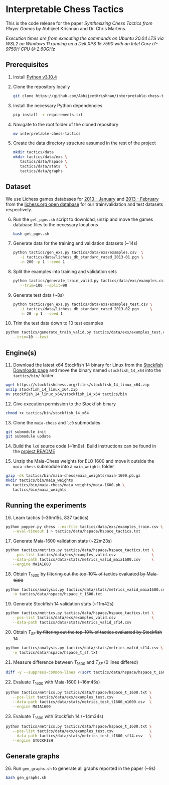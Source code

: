 # Interpretable Chess Tactics

This is the code release for the paper *Synthesizing Chess Tactics from Player Games* by Abhijeet Krishnan and Dr. Chris Martens.

*Execution times are from executing the commands on Ubuntu 20.04 LTS via WSL2 on Windows 11 running on a Dell XPS 15 7590 with an Intel Core i7-9750H CPU @ 2.60GHz*

## Prerequisites

1. Install [Python v3.10.4](https://www.python.org/downloads/)

2. Clone the repository locally

   ```bash
   git clone https://github.com/AbhijeetKrishnan/interpretable-chess-tactics.git
   ```

3. Install the necessary Python dependencies

   ```bash
   pip install -r requirements.txt
   ```

4. Navigate to the root folder of the cloned repository

   ```bash
   mv interpretable-chess-tactics
   ```

5. Create the data directory structure assumed in the rest of the project

   ```bash
   mkdir tactics/data
   mkdir tactics/data/exs \
      tactics/data/hspace \
      tactics/data/stats  \
      tactics/data/graphs
   ```

## Dataset

We use Lichess games databases for [2013 -
   January](https://database.lichess.org/standard/lichess_db_standard_rated_2013-01.pgn.bz2) and [2013 - February](https://database.lichess.org/standard/lichess_db_standard_rated_2013-02.pgn.bz2) from
   the [lichess.org open database](https://database.lichess.org/) for our train/validation and test datasets respectively. 

6. Run the `get_pgns.sh` script to download, unzip and move the games database files to the necessary locations

   ```bash
   bash get_pgns.sh
   ```

7. Generate data for the training and validation datasets (~14s)

   ```bash
   python tactics/gen_exs.py tactics/data/exs/examples.csv  \
      -i tactics/data/lichess_db_standard_rated_2013-01.pgn \
      -n 200 -p 1 --seed 1
   ```

8. Split the examples into training and validation sets

   ```bash
   python tactics/generate_train_valid.py tactics/data/exs/examples.csv \
      --trim=100 --split=90
   ```

9. Generate test data (~8s)

   ```bash
   python tactics/gen_exs.py tactics/data/exs/examples_test.csv \
      -i tactics/data/lichess_db_standard_rated_2013-02.pgn     \
      -n 20 -p 1 --seed 1
   ```

10. Trim the test data down to 10 test examples

   ```bash
   python tactics/generate_train_valid.py tactics/data/exs/examples_test.csv \
      --trim=10 --test
   ```

## Engine(s)

11. Download the latest x64 Stockfish 14 binary for Linux from the [Stockfish Downloads page](https://stockfishchess.org/files/stockfish_14_linux_x64.zip) and move the binary named
   `stockfish_14_x64` into the `tactics/bin/` folder

   ```bash
   wget https://stockfishchess.org/files/stockfish_14_linux_x64.zip
   unzip stockfish_14_linux_x64.zip
   mv stockfish_14_linux_x64/stockfish_14_x64 tactics/bin
   ```

12. Give execution permission to the Stockfish binary 

   ```bash
   chmod +x tactics/bin/stockfish_14_x64
   ```

13. Clone the `maia-chess` and `lc0` submodules

   ```bash
   git submodule init
   git submodule update
   ```

14. Build the `lc0` source code (~1m9s). Build instructions can be found in the [project README](https://github.com/LeelaChessZero/lc0/blob/master/README.md)

15. Unzip the Maia-Chess weights for ELO 1600 and move it outside the `maia-chess` submodule into a `maia_weights` folder

   ```bash
   gzip -dk tactics/bin/maia-chess/maia_weights/maia-1600.pb.gz
   mkdir tactics/bin/maia_weights
   mv tactics/bin/maia-chess/maia_weights/maia-1600.pb \
      tactics/bin/maia_weights
   ```

## Running the experiments

16. Learn tactics (~36m15s, 837 tactics)

   ```bash
   python popper.py chess --ex-file tactics/data/exs/examples_train.csv \
      --eval-timeout 1 > tactics/data/hspace/hspace_tactics.txt
   ```

17. Generate Maia-1600 validation stats (~22m23s)

   ```bash
   python tactics/metrics.py tactics/data/hspace/hspace_tactics.txt \
      --pos-list tactics/data/exs/examples_valid.csv                \
      --data-path tactics/data/stats/metrics_valid_maia1600.csv     \
      --engine MAIA1600
   ```

18. Obtain $T_{1600}$ ~~by filtering out the top-10% of tactics evaluated by Maia-1600~~

   ```bash
   python tactics/analysis.py tactics/data/stats/metrics_valid_maia1600.csv \
      -o tactics/data/hspace/hspace_t_1600.txt
   ```

19. Generate Stockfish 14 validation stats (~11m42s)

   ```bash
   python tactics/metrics.py tactics/data/hspace/hspace_tactics.txt \
      --pos-list tactics/data/exs/examples_valid.csv                \
      --data-path tactics/data/stats/metrics_valid_sf14.csv
   ```

20. Obtain $T_{SF}$ ~~by filtering out the top-10% of tactics evaluated by Stockfish 14~~

   ```bash
   python tactics/analysis.py tactics/data/stats/metrics_valid_sf14.csv \
      -o tactics/data/hspace/hspace_t_sf.txt
   ```

21. Measure difference between $T_{1600}$ and $T_{SF}$ (0 lines differed)

   ```bash
   diff -y --suppress-common-lines <(sort tactics/data/hspace/hspace_t_1600.txt) <(sort tactics/data/hspace/hspace_t_sf.txt) | wc -l
   ```

22. Evaluate $T_{1600}$ with Maia-1600 (~16m45s)

   ```bash
   python tactics/metrics.py tactics/data/hspace/hspace_t_1600.txt \
      --pos-list tactics/data/exs/examples_test.csv                \
      --data-path tactics/data/stats/metrics_test_t1600_m1600.csv  \
      --engine MAIA1600
   ```

23. Evaluate $T_{1600}$ with Stockfish 14 (~14m34s)
   
   ```bash
   python tactics/metrics.py tactics/data/hspace/hspace_t_1600.txt \
      --pos-list tactics/data/exs/examples_test.csv                \
      --data-path tactics/data/stats/metrics_test_t1600_sf14.csv   \
      --engine STOCKFISH
   ```

<!-- 24. Evaluate $T_{SF}$ with Maia-1600 (~19s)

   ```bash
   python tactics/metrics.py tactics/data/hspace/hspace_t_sf.txt \
      --pos-list tactics/data/exs/examples_test.csv              \
      --data-path tactics/data/stats/metrics_test_tsf_m1600.csv  \
      --engine MAIA1600
   ```

25. Evaluate $T_{SF}$ with Stockfish 14 (~15s)

   ```bash
   python tactics/metrics.py tactics/data/hspace/hspace_t_sf.txt \
      --pos-list tactics/data/exs/examples_test.csv              \
      --data-path tactics/data/stats/metrics_test_tsf_sf14.csv   \
      --engine STOCKFISH
   ``` -->

## Generate graphs

26. Run `gen_graphs.sh` to generate all graphs reported in the paper (~9s)

   ```bash
   bash gen_graphs.sh
   ```